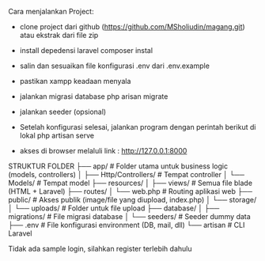 Cara menjalankan Project:
- clone project dari github (https://github.com/MSholiudin/magang.git) atau ekstrak dari file zip
- install depedensi laravel 
    composer instal
- salin dan sesuaikan file konfigurasi .env dari .env.example
- pastikan xampp keadaan menyala
- jalankan migrasi database
    php arisan migrate
- jalankan seeder (opsional)

- Setelah konfigurasi selesai, jalankan program dengan perintah berikut di lokal
    php artisan serve
- akses di browser melaluli link : http://127.0.0.1:8000

STRUKTUR FOLDER
├── app/                   # Folder utama untuk business logic (models, controllers)
│   ├── Http/Controllers/  # Tempat controller
│   └── Models/            # Tempat model
├── resources/
│   ├── views/             # Semua file blade (HTML + Laravel)
├── routes/
│   └── web.php            # Routing aplikasi web
├── public/                # Akses publik (image/file yang diupload, index.php)
│   └── storage/  
│       └── uploads/       # Folder untuk file upload
├── database/
│   ├── migrations/        # File migrasi database
│   └── seeders/           # Seeder dummy data
├── .env                   # File konfigurasi environment (DB, mail, dll)
└── artisan                # CLI Laravel


Tidak ada sample login, silahkan register terlebih dahulu
